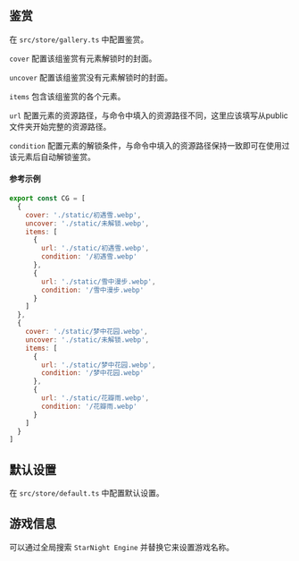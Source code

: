 ## 鉴赏

在 `src/store/gallery.ts` 中配置鉴赏。

`cover` 配置该组鉴赏有元素解锁时的封面。

`uncover` 配置该组鉴赏没有元素解锁时的封面。

`items` 包含该组鉴赏的各个元素。

`url` 配置元素的资源路径，与命令中填入的资源路径不同，这里应该填写从public文件夹开始完整的资源路径。

`condition` 配置元素的解锁条件，与命令中填入的资源路径保持一致即可在使用过该元素后自动解锁鉴赏。

#### 参考示例
```js
export const CG = [
  {
    cover: './static/初遇雪.webp',
    uncover: './static/未解锁.webp',
    items: [
      {
        url: './static/初遇雪.webp',
        condition: '/初遇雪.webp'
      },
      {
        url: './static/雪中漫步.webp',
        condition: '/雪中漫步.webp'
      }
    ]
  },
  {
    cover: './static/梦中花园.webp',
    uncover: './static/未解锁.webp',
    items: [
      {
        url: './static/梦中花园.webp',
        condition: '/梦中花园.webp'
      },
      {
        url: './static/花瓣雨.webp',
        condition: '/花瓣雨.webp'
      }
    ]
  }
]
```

## 默认设置

在 `src/store/default.ts` 中配置默认设置。

## 游戏信息

可以通过全局搜索 `StarNight Engine` 并替换它来设置游戏名称。